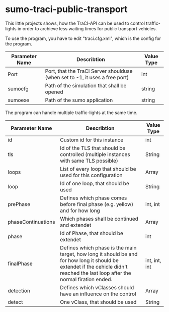 # sumo-traci-public-transport
This little projects shows, how the TraCI-API can be used to control traffic-lights in order to archieve less waiting times for public transport vehicles.

To use the program, you have to edit "traci.cfg.xml", which is the config for the program.

| Parameter Name | Describtion                                                                 | Value Type |
|----------------|-----------------------------------------------------------------------------|------------|
| Port           | Port, that the TraCI Server shoulduse (when set to -1, it uses a free port) | int        |
| sumocfg        | Path of the simulation that shall be opened                                 | string     |
| sumoexe        | Path of the sumo application                                                | string     |

The program can handle multiple traffic-lights at the same time.

| Parameter Name     | Describtion                                                                                                                                                                       | Value Type    |
|--------------------|-----------------------------------------------------------------------------------------------------------------------------------------------------------------------------------|---------------|
| id                 | Custom id for this instance                                                                                                                                                       | int           |
| tls                | Id of the TLS that should be controlled (multiple instances with same TLS possible)                                                                                               | String        |
| loops              | List of every loop that should be used for this configuration                                                                                                                     | Array         |
| loop               | Id of one loop, that should be used                                                                                                                                               | String        |
| prePhase           | Defines which phase comes before final phase (e.g. yellow) and for how long                                                                                                       | int, int      |
| phaseContinuations | Which phases shall be continued and extendet                                                                                                                                      | Array         |
| phase              | Id of Phase, that should be extendet                                                                                                                                              | int           |
| finalPhase         | Defines which phase is the main target, how long it should be and for how long it should be extendet if the cehicle didn't reached the last loop after the normal firation ended. | int, int, int |
| detection          | Defines which vClasses should have an influence on the control                                                                                                                    | Array         |
| detect             | One vClass, that should be used                                                                                                                                                   | String        |
